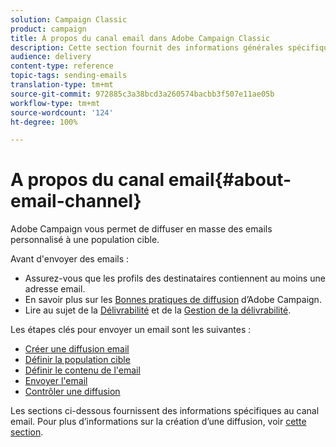 ```yaml
---
solution: Campaign Classic
product: campaign
title: À propos du canal email dans Adobe Campaign Classic
description: Cette section fournit des informations générales spécifiques au canal email dans Adobe Campaign Classic.
audience: delivery
content-type: reference
topic-tags: sending-emails
translation-type: tm+mt
source-git-commit: 972885c3a38bcd3a260574bacbb3f507e11ae05b
workflow-type: tm+mt
source-wordcount: '124'
ht-degree: 100%

---
```



# A propos du canal email{#about-email-channel}

Adobe Campaign vous permet de diffuser en masse des emails personnalisé à une population cible.

Avant d&#39;envoyer des emails :

* Assurez-vous que les profils des destinataires contiennent au moins une adresse email.
* En savoir plus sur les [Bonnes pratiques de diffusion](../../delivery/using/delivery-best-practices.md) d’Adobe Campaign.
* Lire au sujet de la [Délivrabilité](../../delivery/using/about-deliverability.md) et de la [Gestion de la délivrabilité](https://helpx.adobe.com/fr/campaign/kb/acc-deliverability.html).

Les étapes clés pour envoyer un email sont les suivantes :

* [Créer une diffusion email](../../delivery/using/creating-an-email-delivery.md)
* [Définir la population cible](../../delivery/using/steps-defining-the-target-population.md)
* [Définir le contenu de l&#39;email](../../delivery/using/defining-the-email-content.md)
* [Envoyer l&#39;email](../../delivery/using/sending-messages.md)
* [Contrôler une diffusion](../../delivery/using/monitoring-a-delivery.md)

Les sections ci-dessous fournissent des informations spécifiques au canal email. Pour plus d’informations sur la création d’une diffusion, voir [cette section](../../delivery/using/steps-about-delivery-creation-steps.md).
